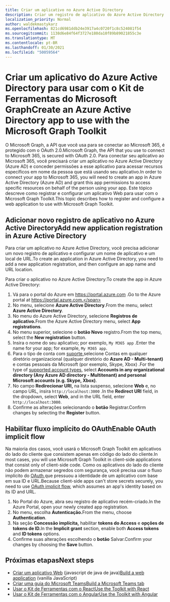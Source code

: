 ```yaml
---
title: Criar um aplicativo no Azure Active Directory
description: Criar um registro de aplicativo do Azure Active Directory para se comunicar com o Microsoft 365
localization_priority: Normal
author: waldekmastykarz
ms.openlocfilehash: 821cd6981ddb24e3917a4c0720f1c8c524081f54
ms.sourcegitcommit: 1138d6e84f64f3727e180da10f89b89021855c3e
ms.translationtype: MT
ms.contentlocale: pt-BR
ms.lasthandoff: 01/30/2021
ms.locfileid: "50059564"
---
```

# <a name="create-an-azure-active-directory-app-to-use-with-the-microsoft-graph-toolkit"></a><span data-ttu-id="a71d9-103">Criar um aplicativo do Azure Active Directory para usar com o Kit de Ferramentas do Microsoft Graph</span><span class="sxs-lookup"><span data-stu-id="a71d9-103">Create an Azure Active Directory app to use with the Microsoft Graph Toolkit</span></span>

<span data-ttu-id="a71d9-104">O Microsoft Graph, a API que você usa para se conectar ao Microsoft 365, é protegido com o OAuth 2.0.</span><span class="sxs-lookup"><span data-stu-id="a71d9-104">Microsoft Graph, the API that you use to connect to Microsoft 365, is secured with OAuth 2.0.</span></span> <span data-ttu-id="a71d9-105">Para conectar seu aplicativo ao Microsoft 365, você precisará criar um aplicativo no Azure Active Directory (Azure AD) e conceder permissões a esse aplicativo para acessar recursos específicos em nome da pessoa que está usando seu aplicativo.</span><span class="sxs-lookup"><span data-stu-id="a71d9-105">In order to connect your app to Microsoft 365, you will need to create an app in Azure Active Directory (Azure AD) and grant this app permissions to access specific resources on behalf of the person using your app.</span></span> <span data-ttu-id="a71d9-106">Este tópico descreve como registrar e configurar um aplicativo Web para usar com o Microsoft Graph Toolkit.</span><span class="sxs-lookup"><span data-stu-id="a71d9-106">This topic describes how to register and configure a web application to use with Microsoft Graph Toolkit.</span></span>

## <a name="add-new-application-registration-in-azure-active-directory"></a><span data-ttu-id="a71d9-107">Adicionar novo registro de aplicativo no Azure Active Directory</span><span class="sxs-lookup"><span data-stu-id="a71d9-107">Add new application registration in Azure Active Directory</span></span>

<span data-ttu-id="a71d9-108">Para criar um aplicativo no Azure Active Directory, você precisa adicionar um novo registro de aplicativo e configurar um nome de aplicativo e um local de URL.</span><span class="sxs-lookup"><span data-stu-id="a71d9-108">To create an application in Azure Active Directory, you need to add a new application registration, and then configure an app name and URL location.</span></span>

<span data-ttu-id="a71d9-109">Para criar o aplicativo no Azure Active Directory:</span><span class="sxs-lookup"><span data-stu-id="a71d9-109">To create the app in Azure Active Directory:</span></span>

1. <span data-ttu-id="a71d9-110">Vá para o portal do Azure em https://portal.azure.com .</span><span class="sxs-lookup"><span data-stu-id="a71d9-110">Go to the Azure portal at https://portal.azure.com.</span></span>
1. <span data-ttu-id="a71d9-111">No menu, selecione **Azure Active Directory**.</span><span class="sxs-lookup"><span data-stu-id="a71d9-111">From the menu, select **Azure Active Directory**.</span></span>
1. <span data-ttu-id="a71d9-112">No menu do Azure Active Directory, selecione **Registros de aplicativo.**</span><span class="sxs-lookup"><span data-stu-id="a71d9-112">From the Azure Active Directory menu, select **App registrations**.</span></span>
1. <span data-ttu-id="a71d9-113">No menu superior, selecione o **botão Novo** registro.</span><span class="sxs-lookup"><span data-stu-id="a71d9-113">From the top menu, select the **New registration** button.</span></span>
1. <span data-ttu-id="a71d9-114">Insira o nome do seu aplicativo; por exemplo, `My M365 app` .</span><span class="sxs-lookup"><span data-stu-id="a71d9-114">Enter the name for your app; for example, `My M365 app`.</span></span>
1. <span data-ttu-id="a71d9-115">Para o tipo de conta com [suporte,](/azure/active-directory/develop/single-and-multi-tenant-apps#who-can-sign-in-to-your-app)selecione Contas em qualquer diretório organizacional (qualquer diretório do **Azure AD - Multi-tenant)** e contas pessoais da Microsoft (por exemplo, Skype, Xbox) .</span><span class="sxs-lookup"><span data-stu-id="a71d9-115">For the type of [supported account types](/azure/active-directory/develop/single-and-multi-tenant-apps#who-can-sign-in-to-your-app), select **Accounts in any organizational directory (Any Azure AD directory - Multitenant) and personal Microsoft accounts (e.g. Skype, Xbox)**.</span></span>
1. <span data-ttu-id="a71d9-116">No campo **Redirecionar URI,** na lista suspenso, selecione **Web** e, no campo URL, insira `http://localhost:3000` .</span><span class="sxs-lookup"><span data-stu-id="a71d9-116">In the **Redirect URI** field, in the dropdown, select **Web**, and in the URL field, enter `http://localhost:3000`.</span></span>
1. <span data-ttu-id="a71d9-117">Confirme as alterações selecionando o **botão** Registrar.</span><span class="sxs-lookup"><span data-stu-id="a71d9-117">Confirm changes by selecting the **Register** button.</span></span>

## <a name="enable-oauth-implicit-flow"></a><span data-ttu-id="a71d9-118">Habilitar fluxo implícito do OAuth</span><span class="sxs-lookup"><span data-stu-id="a71d9-118">Enable OAuth implicit flow</span></span>

<span data-ttu-id="a71d9-119">Na maioria dos casos, você usará o Microsoft Graph Toolkit em aplicativos do lado do cliente que consistem apenas em código do lado do cliente.</span><span class="sxs-lookup"><span data-stu-id="a71d9-119">In most cases, you will use Microsoft Graph Toolkit in client-side applications that consist only of client-side code.</span></span> <span data-ttu-id="a71d9-120">Como os aplicativos do lado do cliente não podem armazenar segredos com segurança, você precisa usar o fluxo implícito do [OAuth,](/azure/active-directory/develop/v2-oauth2-implicit-grant-flow?WT.mc_id=m365-10340-wmastyka)que pressuou a identidade de um aplicativo com base em sua ID e URL.</span><span class="sxs-lookup"><span data-stu-id="a71d9-120">Because client-side apps can't store secrets securely, you need to use [OAuth implicit flow](/azure/active-directory/develop/v2-oauth2-implicit-grant-flow?WT.mc_id=m365-10340-wmastyka), which assumes an app's identity based on its ID and URL.</span></span>

1. <span data-ttu-id="a71d9-121">No Portal do Azure, abra seu registro de aplicativo recém-criado.</span><span class="sxs-lookup"><span data-stu-id="a71d9-121">In the Azure Portal, open your newly created app registration.</span></span>
1. <span data-ttu-id="a71d9-122">No menu, escolha **Autenticação.**</span><span class="sxs-lookup"><span data-stu-id="a71d9-122">From the menu, choose **Authentication**.</span></span>
1. <span data-ttu-id="a71d9-123">Na seção **Concessão implícita,** habilitar **tokens do Access** e **opções de tokens de ID.**</span><span class="sxs-lookup"><span data-stu-id="a71d9-123">In the **Implicit grant** section, enable both **Access tokens** and **ID tokens** options.</span></span>
1. <span data-ttu-id="a71d9-124">Confirme suas alterações escolhendo o **botão** Salvar.</span><span class="sxs-lookup"><span data-stu-id="a71d9-124">Confirm your changes by choosing the **Save** button.</span></span>

## <a name="next-steps"></a><span data-ttu-id="a71d9-125">Próximas etapas</span><span class="sxs-lookup"><span data-stu-id="a71d9-125">Next steps</span></span>

- <span data-ttu-id="a71d9-126">[Criar um aplicativo Web](./build-a-web-app.md) (javascript de java de java)</span><span class="sxs-lookup"><span data-stu-id="a71d9-126">[Build a web application](./build-a-web-app.md) (vanilla JavaScript)</span></span>
- [<span data-ttu-id="a71d9-127">Criar uma guia do Microsoft Teams</span><span class="sxs-lookup"><span data-stu-id="a71d9-127">Build a Microsoft Teams tab</span></span>](./build-a-microsoft-teams-tab.md)
- [<span data-ttu-id="a71d9-128">Usar o Kit de Ferramentas com o React</span><span class="sxs-lookup"><span data-stu-id="a71d9-128">Use the Toolkit with React</span></span>](./use-toolkit-with-react.md)
- [<span data-ttu-id="a71d9-129">Usar o Kit de Ferramentas com o Angular</span><span class="sxs-lookup"><span data-stu-id="a71d9-129">Use the Toolkit with Angular</span></span>](./use-toolkit-with-angular.md)
